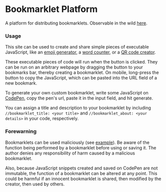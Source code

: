 # Bookmarklet Platform

A platform for distributing bookmarklets. Observable in the wild [here](https://bookmarkl.ink).

### Usage

This site can be used to create and share simple pieces of executable JavaScript, like an [emoji generator](https://bookmarkl.ink/b/#ashtonmeuser/JKgvxK), a [word counter](https://bookmarkl.ink/b/#ashtonmeuser/vJEOBJ), or a [QR code creator](https://bookmarkl.ink/b/#ashtonmeuser/JxybRe).

These executable pieces of code will run when the button is clicked. They can be run on an arbitrary webpage by dragging the button to your bookmarks bar, thereby creating a bookmarklet. On mobile, long-press the button to copy the JavaScript, which can be pasted into the URL field of a new bookmark.

To generate your own custom bookmarklet, write some JavaScript on [CodePen](http://codepen.io/pen), copy the pen's url, paste it in the input field, and hit generate.

You can assign a title and description to your bookmarklet by including `//bookmarklet_title: <your title>` and `//bookmarklet_about: <your details>` in your code, respectively.

### Forewarning

Bookmarklets can be used maliciously (see [example](https://bookmarkl.ink/b/#ashtonmeuser/NAQrwr)). Be aware of the function being performed by a bookmarklet before using or saving it. The author denies any responsibility of harm caused by a malicious bookmarklet.

Also, because JavaScript snippets created and saved on CodePen are not immutable, the function of a bookmarklet can be altered at any point. This could be harmful if an innocent bookmarklet is shared, then modified by the creator, then used by others.
